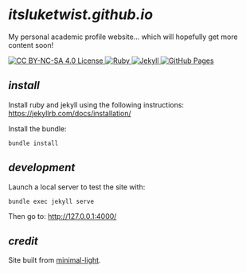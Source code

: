# *itsluketwist.github.io*

My personal academic profile website... which will hopefully get more content soon!

<div>
    <!-- badges from : https://shields.io/ -->
    <!-- logos available : https://simpleicons.org/ -->
    <a href="https://creativecommons.org/licenses/by-nc-sa/4.0">
        <img alt="CC BY-NC-SA 4.0 License" src="https://img.shields.io/badge/Licence-CC-C10606?style=for-the-badge&logo=docs&logoColor=white" />
    </a>
    <a href="https://www.ruby-lang.org/en/">
        <img alt="Ruby" src="https://img.shields.io/badge/Ruby-CC342D?style=for-the-badge&logo=ruby&logoColor=white" />
    </a>
    <a href="https://jekyllrb.com/">
        <img alt="Jekyll" src="https://img.shields.io/badge/Jekyll-CC0000?style=for-the-badge&logo=jekyll&logoColor=white" />
    </a>
    <a href="https://pages.github.com/">
        <img alt="GitHub Pages" src="https://img.shields.io/badge/GitHub_Pages-222222?style=for-the-badge&logo=github&logoColor=white" />
    </a>
</div>

## *install*

Install ruby and jekyll using the following instructions: https://jekyllrb.com/docs/installation/

Install the bundle:

```shell
bundle install
```

## *development*

Launch a local server to test the site with:

```shell
bundle exec jekyll serve
```

Then go to: http://127.0.0.1:4000/

## *credit*

Site built from [minimal-light](https://github.com/yaoyao-liu/minimal-light).
